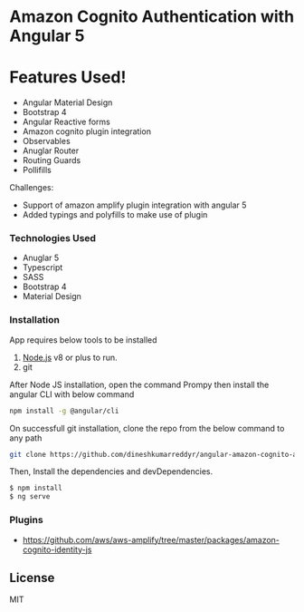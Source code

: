 # Amazon Cognito Authentication with Angular 5

# Features Used!

  - Angular Material Design
  - Bootstrap 4
  - Angular Reactive forms
  - Amazon cognito plugin integration
  - Observables
  - Anuglar Router
  - Routing Guards
  - Pollifills


Challenges:
  - Support of amazon amplify plugin integration with angular 5
  - Added typings and polyfills to make use of plugin

### Technologies Used

* Anuglar 5
* Typescript
* SASS
* Bootstrap 4
* Material Design

### Installation

App requires below tools to be installed

1. [Node.js](https://nodejs.org/) v8 or plus to run.
2. git

After Node JS installation, open the command Prompy then install the angular CLI with below command
```sh
npm install -g @angular/cli
```
On successfull git installation, clone the repo from the below command to any path
```sh
git clone https://github.com/dineshkumarreddyr/angular-amazon-cognito-auth.git
```
Then, Install the dependencies and devDependencies.
```sh
$ npm install
$ ng serve
```

### Plugins
* https://github.com/aws/aws-amplify/tree/master/packages/amazon-cognito-identity-js

License
----

MIT